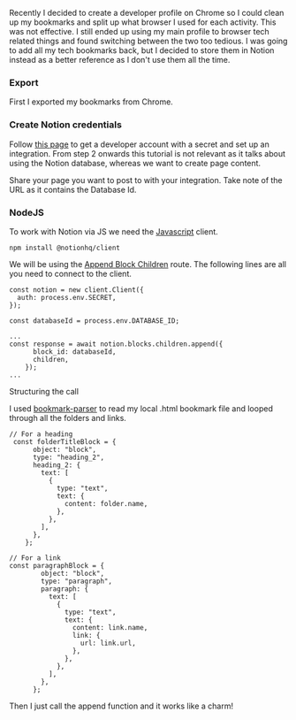 Recently I decided to create a developer profile on Chrome so I could clean up my bookmarks and split up what browser I used for each activity. This was not effective. I still ended up using my main profile to browser tech related things and found switching between the two too tedious. I was going to add all my tech bookmarks back, but I decided to store them in Notion instead as a better reference as I don't use them all the time.

### Export

First I exported my bookmarks from Chrome.


### Create Notion credentials

Follow [this page](https://developers.notion.com/docs/getting-started) to get a developer account with a secret and set up an integration. From step 2 onwards this tutorial is not relevant as it talks about using the Notion database, whereas we want to create page content.

Share your page you want to post to with your integration. Take note of the URL as it contains the Database Id.


### NodeJS

To work with Notion via JS we need the [Javascript](https://github.com/makenotion/notion-sdk-js) client.

    npm install @notionhq/client

We will be using the [Append Block Children](https://developers.notion.com/reference/patch-block-children) route. The following lines are all you need to connect to the client.

    const notion = new client.Client({
      auth: process.env.SECRET,
    });

    const databaseId = process.env.DATABASE_ID;

    ...
    const response = await notion.blocks.children.append({
          block_id: databaseId,
          children,
        });
    ...

Structuring the call

I used [bookmark-parser](https://www.npmjs.com/package/bookmark-parser) to read my local .html bookmark file and looped through all the folders and links.

    // For a heading
     const folderTitleBlock = {
          object: "block",
          type: "heading_2",
          heading_2: {
            text: [
              {
                type: "text",
                text: {
                  content: folder.name,
                },
              },
            ],
          },
        };

    // For a link
    const paragraphBlock = {
            object: "block",
            type: "paragraph",
            paragraph: {
              text: [
                {
                  type: "text",
                  text: {
                    content: link.name,
                    link: {
                      url: link.url,
                    },
                  },
                },
              ],
            },
          };

Then I just call the append function and it works like a charm!
